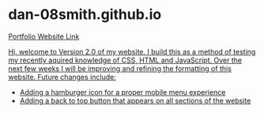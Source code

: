 # dan-08smith.github.io

<p>
  <a href="https://d-smith.co.uk/" target="_blank" rel="noreferrer noopener">
    Portfolio Website Link
</p>
    
Hi, welcome to Version 2.0 of my website. I build this as a method of testing my recently aquired knowledge of CSS, HTML and JavaScript. Over the next few weeks I will be improving and refining the formatting of this website. Future changes include:
<ul>
  <li>Adding a hamburger icon for a proper mobile menu experience</li>
  <li>Adding a back to top button that appears on all sections of the website</li>
</ul>
